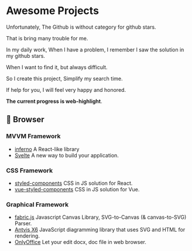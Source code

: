 # Awesome Projects

Unfortunately, The Github is without category for github stars.

That is bring many trouble for me.

In my daily work, When I have a problem, I remember I saw the solution in my github stars.

When I want to find it, but always difficult.

So I create this project, Simplify my search time.

If help for you, I will feel very happy and honored.

**The current progress is web-highlight**.

##  :file_folder: Browser

### MVVM Framework

- [inferno](https://github.com/infernojs/inferno) A React-like library
- [Svelte](https://github.com/sveltejs/svelte) A new way to build your application.

### CSS Framework

- [styled-components](https://github.com/styled-components/styled-components) CSS in JS solution for React.
- [vue-styled-components](https://github.com/styled-components/vue-styled-components) CSS in JS solution for Vue.

### Graphical Framework

- [fabric.js](https://github.com/fabricjs/fabric.js) Javascript Canvas Library, SVG-to-Canvas (& canvas-to-SVG) Parser.
- [Antvis X6](https://github.com/antvis/X6)  JavaScript diagramming library that uses SVG and HTML for rendering.
- [OnlyOffice](https://github.com/ONLYOFFICE/DocumentBuilder) Let your edit docx, doc file in web browser.

### UI Framework

- [node progress](https://github.com/visionmedia/node-progress) node.js progress bar.
- [camunda-modeler](https://github.com/camunda/camunda-modeler) An integrated modeling solution for BPMN, DMN, and Forms based on [bpmn.io](http://bpmn.io/).
- [bpmn-js](https://github.com/bpmn-io/bpmn-js) View and edit BPMN 2.0 diagrams in the browser.
- [ant-design](https://github.com/ant-design/ant-design) An enterprise-class UI design language and React UI library.
- [chakra-ui](https://github.com/chakra-ui/chakra-ui) Chakra UI provides a set of accessible, reusable, and composable React components that make it super easy to create websites and apps.
- [pdf.js](https://github.com/mozilla/pdf.js) pdf viewer in web browser.

### Utilities Framework

- [VueUse](https://github.com/vueuse/vueuse) Collection of essential Vue Composition Utilities.
- [vue-cli-plugin-electron-builder](https://github.com/nklayman/vue-cli-plugin-electron-builder) Easily Build Your Vue.js App For Desktop With Electron.
- [nedb](https://github.com/louischatriot/nedb) Embedded persistent or in memory database for Node.js, nw.js, Electron and browsers.
- [InversifyJS](https://github.com/inversify/InversifyJS) DI Container for Javascript & Node.js.
- [immutable-js](https://github.com/immutable-js/immutable-js) Immutable collections for JavaScript.
- [hammer.js ](http://hammerjs.github.io/) A javascript library for multi-touch gestures.

### Micro Front End Framework

- [single-spa](https://github.com/single-spa/single-spa)
- [qiankun](https://github.com/umijs/qiankun) Blazing fast, simple and complete solution for micro frontends.

### UXD

- [skrollr](https://github.com/Prinzhorn/skrollr)  A parallax scrolling browser javascript lib.
- [typed.js](https://github.com/mattboldt/typed.js) An animation library, generate typing animation.
- [favico.js](https://github.com/ejci/favico.js) A favicon animation library, let your web dancing.
- [particles.js](https://github.com/VincentGarreau/particles.js) A lightweight JavaScript library for creating particles.
- [reveal.js](https://github.com/hakimel/reveal.js) Web PPT, it can create fully featured and beautiful presentations for free.

### Rich Text Editor

- [slate](https://github.com/ianstormtaylor/slate) A customizable rich text editor.
- [quill](https://github.com/quilljs/quill) A modern rich text editor.
- [editor.md](https://github.com/pandao/editor.md) web markdown editor.
- [tinymce](https://github.com/tinymce/tinymce) A customizable rich text editor.

### Polyfill

- [IntersectionObserver](https://github.com/w3c/IntersectionObserver)

### Other

- [web highlighter](https://github.com/alienzhou/web-highlighter) it's from an idea: highlight texts on the website and save the highlighted areas just like what you do in PDF.

## :file_folder:Nodejs

### Pack Framework

- [esbuild](https://github.com/evanw/esbuild) A so so so so so so fast javascript bundler.
- [rollup](https://github.com/rollup/rollup) A popular javascript bundler, used in vite.

## :file_folder:Project Management

### Monorepos

- [rush stack](https://github.com/microsoft/rushstack) Microsoft monorepos manage tool.

## :file_folder:Efficiency

### Low Code

- [amis](https://github.com/baidu/amis) Front low code framework from baidu.
- [x-render](https://github.com/alibaba/x-render) Form/Table/Graph solution from Alibaba.

### Doc Tools

- [Docz](https://github.com/doczjs/docz) Docz makes it easy to write and publish beautiful interactive documentation for your code.

### Markdown

- [emoji-cheat-sheet](https://github.com/ikatyang/emoji-cheat-sheet) Beautiful your markdown content.
- [Awesome GitHub Profile README](https://github.com/abhisheknaiidu/awesome-github-profile-readme) awesome Github profile.
- [Github Readme Stats](https://github.com/anuraghazra/github-readme-stats) Github profile stats generator.

### API

- [Tencent APIJSON](https://github.com/Tencent/APIJSON)

### Deploy

- [serverless](https://github.com/serverless/serverless) can help you easier deploy and lowcost maintain your application or web server.

### Tools

- [carbon](https://github.com/carbon-app/carbon) A code share tools, it can help you generate beautiful code screenshots.
- [revoke message for wechat](https://github.com/huiyadanli/RevokeMsgPatcher)



## :file_folder:Other Awesome Project

- [vite awesome](https://github.com/vitejs/awesome-vite)
- [rollup awesome](https://github.com/rollup/awesome)
- [react awesome](https://github.com/enaqx/awesome-react)
- [electron awesome](https://github.com/sindresorhus/awesome-electron)

## :file_folder:Knowledge

- [Web Developer Roadmap](https://github.com/kamranahmedse/developer-roadmap)
- [Linux Command](https://github.com/jaywcjlove/linux-command) 
- [Coding Interview University](https://github.com/jwasham/coding-interview-university) 
- [The Art of Command Line](https://github.com/jlevy/the-art-of-command-line)
- [Daily Question(Interview Question)](https://github.com/shfshanyue/Daily-Question)
- [2020 Web Developer Roadmap](https://github.com/ccloli/developer-roadmap-zh-CN)

## :file_folder:Game

### Wow

- [simc](https://github.com/simulationcraft/simc) SimulationCraft is a tool to explore combat mechanics in the popular MMO RPG World of Warcraft

